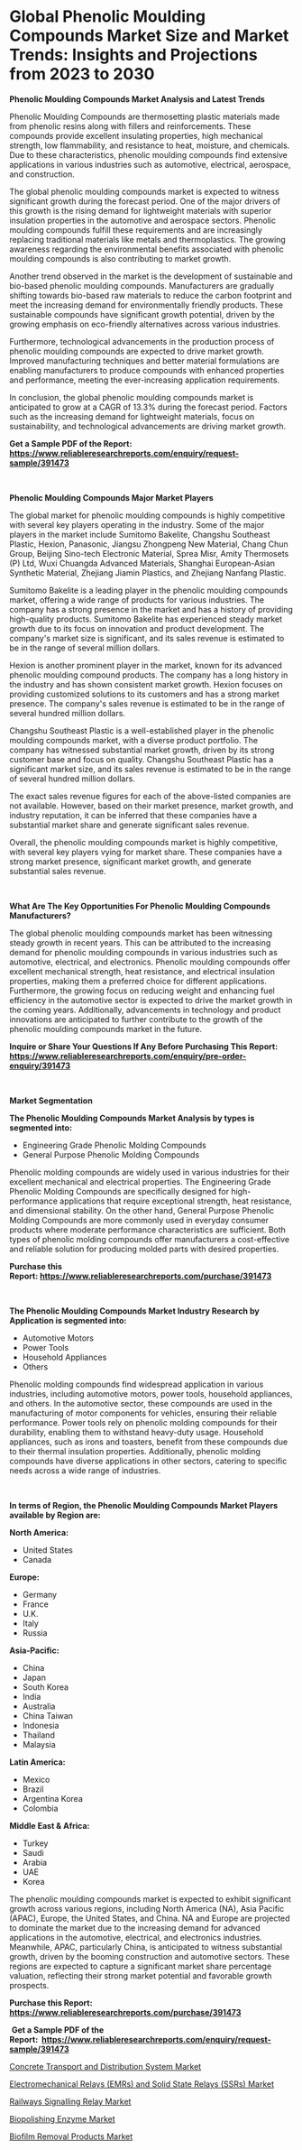 <p><h1>Global Phenolic Moulding Compounds Market Size and Market Trends: Insights and Projections from 2023 to 2030</h1></p><p><strong>Phenolic Moulding Compounds Market Analysis and Latest Trends</strong></p>
<p><p>Phenolic Moulding Compounds are thermosetting plastic materials made from phenolic resins along with fillers and reinforcements. These compounds provide excellent insulating properties, high mechanical strength, low flammability, and resistance to heat, moisture, and chemicals. Due to these characteristics, phenolic moulding compounds find extensive applications in various industries such as automotive, electrical, aerospace, and construction.</p><p>The global phenolic moulding compounds market is expected to witness significant growth during the forecast period. One of the major drivers of this growth is the rising demand for lightweight materials with superior insulation properties in the automotive and aerospace sectors. Phenolic moulding compounds fulfill these requirements and are increasingly replacing traditional materials like metals and thermoplastics. The growing awareness regarding the environmental benefits associated with phenolic moulding compounds is also contributing to market growth.</p><p>Another trend observed in the market is the development of sustainable and bio-based phenolic moulding compounds. Manufacturers are gradually shifting towards bio-based raw materials to reduce the carbon footprint and meet the increasing demand for environmentally friendly products. These sustainable compounds have significant growth potential, driven by the growing emphasis on eco-friendly alternatives across various industries.</p><p>Furthermore, technological advancements in the production process of phenolic moulding compounds are expected to drive market growth. Improved manufacturing techniques and better material formulations are enabling manufacturers to produce compounds with enhanced properties and performance, meeting the ever-increasing application requirements.</p><p>In conclusion, the global phenolic moulding compounds market is anticipated to grow at a CAGR of 13.3% during the forecast period. Factors such as the increasing demand for lightweight materials, focus on sustainability, and technological advancements are driving market growth.</p></p>
<p><strong>Get a Sample PDF of the Report:&nbsp; <a href="https://www.reliableresearchreports.com/enquiry/request-sample/391473">https://www.reliableresearchreports.com/enquiry/request-sample/391473</a></strong></p>
<p>&nbsp;</p>
<p><strong>Phenolic Moulding Compounds Major Market Players</strong></p>
<p><p>The global market for phenolic moulding compounds is highly competitive with several key players operating in the industry. Some of the major players in the market include Sumitomo Bakelite, Changshu Southeast Plastic, Hexion, Panasonic, Jiangsu Zhongpeng New Material, Chang Chun Group, Beijing Sino-tech Electronic Material, Sprea Misr, Amity Thermosets (P) Ltd, Wuxi Chuangda Advanced Materials, Shanghai European-Asian Synthetic Material, Zhejiang Jiamin Plastics, and Zhejiang Nanfang Plastic.</p><p>Sumitomo Bakelite is a leading player in the phenolic moulding compounds market, offering a wide range of products for various industries. The company has a strong presence in the market and has a history of providing high-quality products. Sumitomo Bakelite has experienced steady market growth due to its focus on innovation and product development. The company's market size is significant, and its sales revenue is estimated to be in the range of several million dollars.</p><p>Hexion is another prominent player in the market, known for its advanced phenolic moulding compound products. The company has a long history in the industry and has shown consistent market growth. Hexion focuses on providing customized solutions to its customers and has a strong market presence. The company's sales revenue is estimated to be in the range of several hundred million dollars.</p><p>Changshu Southeast Plastic is a well-established player in the phenolic moulding compounds market, with a diverse product portfolio. The company has witnessed substantial market growth, driven by its strong customer base and focus on quality. Changshu Southeast Plastic has a significant market size, and its sales revenue is estimated to be in the range of several hundred million dollars.</p><p>The exact sales revenue figures for each of the above-listed companies are not available. However, based on their market presence, market growth, and industry reputation, it can be inferred that these companies have a substantial market share and generate significant sales revenue.</p><p>Overall, the phenolic moulding compounds market is highly competitive, with several key players vying for market share. These companies have a strong market presence, significant market growth, and generate substantial sales revenue.</p></p>
<p>&nbsp;</p>
<p><strong>What Are The Key Opportunities For Phenolic Moulding Compounds Manufacturers?</strong></p>
<p><p>The global phenolic moulding compounds market has been witnessing steady growth in recent years. This can be attributed to the increasing demand for phenolic moulding compounds in various industries such as automotive, electrical, and electronics. Phenolic moulding compounds offer excellent mechanical strength, heat resistance, and electrical insulation properties, making them a preferred choice for different applications. Furthermore, the growing focus on reducing weight and enhancing fuel efficiency in the automotive sector is expected to drive the market growth in the coming years. Additionally, advancements in technology and product innovations are anticipated to further contribute to the growth of the phenolic moulding compounds market in the future.</p></p>
<p><strong>Inquire or Share Your Questions If Any Before Purchasing This Report: <a href="https://www.reliableresearchreports.com/enquiry/pre-order-enquiry/391473">https://www.reliableresearchreports.com/enquiry/pre-order-enquiry/391473</a></strong></p>
<p>&nbsp;</p>
<p><strong>Market Segmentation</strong></p>
<p><strong>The Phenolic Moulding Compounds Market Analysis by types is segmented into:</strong></p>
<p><ul><li>Engineering Grade Phenolic Molding Compounds</li><li>General Purpose Phenolic Molding Compounds</li></ul></p>
<p><p>Phenolic molding compounds are widely used in various industries for their excellent mechanical and electrical properties. The Engineering Grade Phenolic Molding Compounds are specifically designed for high-performance applications that require exceptional strength, heat resistance, and dimensional stability. On the other hand, General Purpose Phenolic Molding Compounds are more commonly used in everyday consumer products where moderate performance characteristics are sufficient. Both types of phenolic molding compounds offer manufacturers a cost-effective and reliable solution for producing molded parts with desired properties.</p></p>
<p><strong>Purchase this Report:&nbsp;<a href="https://www.reliableresearchreports.com/purchase/391473">https://www.reliableresearchreports.com/purchase/391473</a></strong></p>
<p>&nbsp;</p>
<p><strong>The Phenolic Moulding Compounds Market Industry Research by Application is segmented into:</strong></p>
<p><ul><li>Automotive Motors</li><li>Power Tools</li><li>Household Appliances</li><li>Others</li></ul></p>
<p><p>Phenolic molding compounds find widespread application in various industries, including automotive motors, power tools, household appliances, and others. In the automotive sector, these compounds are used in the manufacturing of motor components for vehicles, ensuring their reliable performance. Power tools rely on phenolic molding compounds for their durability, enabling them to withstand heavy-duty usage. Household appliances, such as irons and toasters, benefit from these compounds due to their thermal insulation properties. Additionally, phenolic molding compounds have diverse applications in other sectors, catering to specific needs across a wide range of industries.</p></p>
<p>&nbsp;</p>
<p><strong>In terms of Region, the Phenolic Moulding Compounds Market Players available by Region are:</strong></p>
<p>
    <p> <strong> North America: </strong>
        <ul>
            <li>United States</li>
            <li>Canada</li>
        </ul>
        </p> 
    <p> <strong> Europe: </strong>
        <ul>
            <li>Germany</li>
            <li>France</li>
            <li>U.K.</li>
            <li>Italy</li>
            <li>Russia</li>
        </ul>
        </p> 
    <p> <strong> Asia-Pacific: </strong>
        <ul>
            <li>China</li>
            <li>Japan</li>
            <li>South Korea</li>
            <li>India</li>
            <li>Australia</li>
            <li>China Taiwan</li>
            <li>Indonesia</li>
            <li>Thailand</li>
            <li>Malaysia</li>
        </ul>
        </p> 
    <p> <strong> Latin America: </strong>
        <ul>
            <li>Mexico</li>
            <li>Brazil</li>
            <li>Argentina Korea</li>
            <li>Colombia</li>
        </ul>
        </p> 
    <p> <strong> Middle East & Africa: </strong>
        <ul>
            <li>Turkey</li>
            <li>Saudi</li>
            <li>Arabia</li>
            <li>UAE</li>
            <li>Korea</li>
        </ul>
    </p>
    </p>
<p><p>The phenolic moulding compounds market is expected to exhibit significant growth across various regions, including North America (NA), Asia Pacific (APAC), Europe, the United States, and China. NA and Europe are projected to dominate the market due to the increasing demand for advanced applications in the automotive, electrical, and electronics industries. Meanwhile, APAC, particularly China, is anticipated to witness substantial growth, driven by the booming construction and automotive sectors. These regions are expected to capture a significant market share percentage valuation, reflecting their strong market potential and favorable growth prospects.</p></p>
<p><strong>Purchase this Report: <a href="https://www.reliableresearchreports.com/purchase/391473">https://www.reliableresearchreports.com/purchase/391473</a></strong></p>
<p>&nbsp;<strong>Get a Sample PDF of the Report:&nbsp;&nbsp;<a href="https://www.reliableresearchreports.com/enquiry/request-sample/391473">https://www.reliableresearchreports.com/enquiry/request-sample/391473</a></strong></p>
<p><strong></strong></p>
<p><p><a href="https://medium.com/@amrutreliable23/concrete-transport-and-distribution-system-market-report-reveals-the-latest-trends-and-growth-0a190bb9189b">Concrete Transport and Distribution System Market</a></p><p><a href="https://medium.com/@robinsinghrp23/electromechanical-relays-emrs-and-solid-state-relays-ssrs-market-size-cagr-trends-2024-2030-2595c8c9914c">Electromechanical Relays (EMRs) and Solid State Relays (SSRs) Market</a></p><p><a href="https://medium.com/@abhishekreliable23/railways-signalling-relay-market-trends-and-market-analysis-forecasted-for-period-2023-2030-11ffba967e88">Railways Signalling Relay Market</a></p><p><a href="https://medium.com/@abhishekreliable23/biopolishing-enzyme-nbsp-market-focuses-on-market-share-size-and-projected-forecast-till-2030-9b5bd8dad75e">Biopolishing Enzyme Market</a></p><p><a href="https://medium.com/@amrutreliable23/biofilm-removal-products-market-size-cagr-trends-2024-2030-3a69a5a9ea00">Biofilm Removal Products Market</a></p></p>